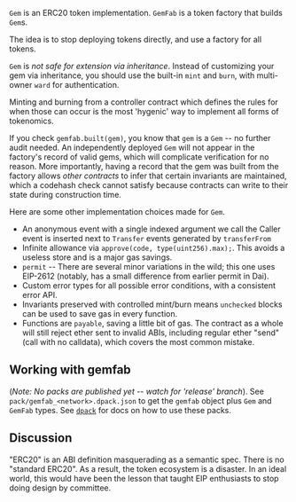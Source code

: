 `Gem` is an ERC20 token implementation. `GemFab` is a token factory that builds `Gem`s.

The idea is to stop deploying tokens directly, and use a factory for all tokens.

`Gem` is *not safe for extension via inheritance*. Instead of customizing your gem via inheritance, you should use the built-in `mint` and `burn`, with multi-owner `ward` for authentication.

Minting and burning from a controller contract which defines the rules for when those can occur is the most 'hygenic' way to implement all forms of tokenomics.

If you check `gemfab.built(gem)`, you know that `gem` is a `Gem` -- no further audit needed.
An independently deployed `Gem` will not appear in the factory's record of valid gems, which will complicate verification for no reason.
More importantly, having a record that the gem was built from the factory allows *other contracts* to infer that certain invariants are maintained,
which a codehash check cannot satisfy because contracts can write to their state during construction time.


Here are some other implementation choices made for `Gem`.

* An anonymous event with a single indexed argument we call the Caller event is inserted next to `Transfer` events generated by `transferFrom`
* Infinite allowance via `approve(code, type(uint256).max);`. This avoids a useless store and is a major gas savings.
* `permit` -- There are several minor variations in the wild; this one uses EIP-2612 (notably, has a small difference from earlier permit in Dai).
* Custom error types for all possible error conditions, with a consistent error API.
* Invariants preserved with controlled mint/burn means `unchecked` blocks can be used to save gas in every function.
* Functions are `payable`, saving a little bit of gas. The contract as a whole will still reject ether sent to invalid ABIs, including regular ether "send" (call with no calldata), which covers the most common mistake.

Working with gemfab
---

(*Note: No packs are published yet -- watch for 'release' branch*). See `pack/gemfab_<network>.dpack.json` to get the `gemfab` object plus `Gem` and `GemFab` types. See [`dpack`](https://github.com/dapphub/dpack) for docs on how to use these packs.

Discussion
---

"ERC20" is an ABI definition masquerading as a semantic spec. There is no "standard ERC20".
As a result, the token ecosystem is a disaster. In an ideal world, this would have been the lesson that taught EIP enthusiasts to stop doing design by committee.
